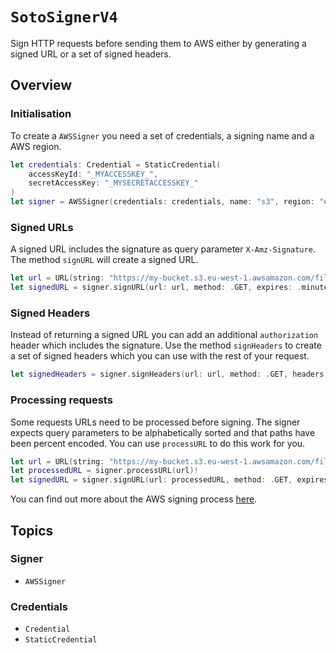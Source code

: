 # ``SotoSignerV4``

Sign HTTP requests before sending them to AWS either by generating a signed URL or a set of signed headers.

## Overview

### Initialisation

To create a `AWSSigner` you need a set of credentials, a signing name and a AWS region.

```swift
let credentials: Credential = StaticCredential(
    accessKeyId: "_MYACCESSKEY_", 
    secretAccessKey: "_MYSECRETACCESSKEY_"
)
let signer = AWSSigner(credentials: credentials, name: "s3", region: "eu-west-1")
```

### Signed URLs

A signed URL includes the signature as query parameter `X-Amz-Signature`. The method `signURL` will create a signed URL.

```swift
let url = URL(string: "https://my-bucket.s3.eu-west-1.awsamazon.com/file")!
let signedURL = signer.signURL(url: url, method: .GET, expires: .minutes(60))
```

### Signed Headers

Instead of returning a signed URL you can add an additional `authorization` header which includes the signature. Use the method `signHeaders` to create a set of signed headers which you can use with the rest of your request.

```swift
let signedHeaders = signer.signHeaders(url: url, method: .GET, headers: headers, body: .byteBuffer(body))
```

### Processing requests

Some requests URLs need to be processed before signing. The signer expects query parameters to be alphabetically sorted and that paths have been percent encoded. You can use `processURL` to do this work for you.

```swift
let url = URL(string: "https://my-bucket.s3.eu-west-1.awsamazon.com/file")!
let processedURL = signer.processURL(url)!
let signedURL = signer.signURL(url: processedURL, method: .GET, expires: .minutes(60))
```

You can find out more about the AWS signing process [here](https://docs.aws.amazon.com/general/latest/gr/sigv4_signing.html).

## Topics

### Signer

- ``AWSSigner``

### Credentials

- ``Credential``
- ``StaticCredential``